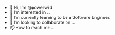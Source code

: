 - 👋 Hi, I’m @powerwild
- 👀 I’m interested in ...
- 🌱 I’m currently learning to be a Software Engineer.
- 💞️ I’m looking to collaborate on ...
- 📫 How to reach me ...

<!---
powerwild/powerwild is a ✨ special ✨ repository because its `README.md` (this file) appears on your GitHub profile.
You can click the Preview link to take a look at your changes.
--->

